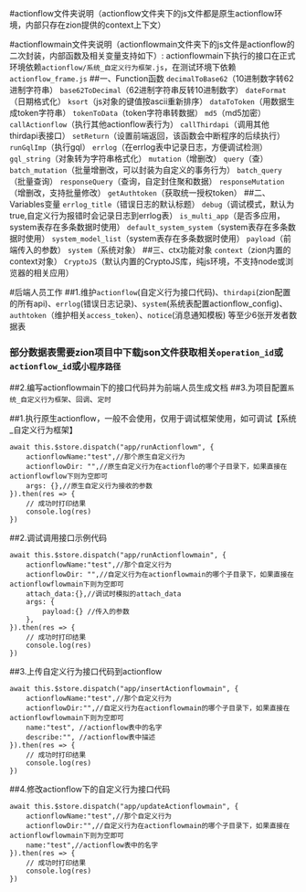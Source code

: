 #actionflow文件夹说明（actionflow文件夹下的js文件都是原生actionflow环境，内部只存在zion提供的context上下文）

#actionflowmain文件夹说明（actionflowmain文件夹下的js文件是actionflow的二次封装，内部函数及相关变量支持如下）:
actionflowmain下执行的接口在正式环境依赖`actionflow/系统_自定义行为框架.js`，在测试环境下依赖`actionflow_frame.js`
##一、Function函数
`decimalToBase62`（10进制数字转62进制字符串）
`base62ToDecimal`（62进制字符串反转10进制数字）
`dateFormat`（日期格式化）
`ksort`（js对象的键值按ascii重新排序）
`dataToToken`（用数据生成token字符串）
`tokenToData`（token字符串转数据）
`md5`（md5加密）
`callActionflow`（执行其他actionflow表行为）
`callThirdapi`（调用其他thirdapi表接口）
`setReturn`（设置前端返回，该函数会中断程序的后续执行）
`runGqlImp`（执行gql）
`errlog`（在errlog表中记录日志，方便调试检测）
`gql_string`（对象转为字符串格式化）
`mutation`（增删改）
`query`（查）
`batch_mutation`（批量增删改，可以封装为自定义的事务行为）
`batch_query`（批量查询）
`responseQuery`（查询，自定封住聚和数据）
`responseMutation`（增删改，支持批量修改）
`getAuthtoken`（获取统一授权token）
##二、Variables变量
`errlog_title`（错误日志的默认标题）
`debug`（调试模式，默认为true,自定义行为报错时会记录日志到errlog表）
`is_multi_app`（是否多应用，system表存在多条数据时使用）
`default_system_system`（system表存在多条数据时使用）
`system_model_list`（system表存在多条数据时使用）
`payload`（前端传入的参数）
`system`（系统对象）
##三、ctx功能对象
`context`（zion内置的context对象）
`CryptoJS`（默认内置的CryptoJS库，纯js环境，不支持node或浏览器的相关应用）


#后端人员工作
##1.维护`actionflow`(自定义行为接口代码)、`thirdapi`(zion配置的所有api)、`errlog`(错误日志记录)、`system`(系统表配置actionflow_config)、`authtoken`（维护相关`access_token`）、`notice`(消息通知模板) 等至少6张开发者数据表
### 部分数据表需要zion项目中下载json文件获取相关`operation_id`或`actionflow_id`或`小程序路径`
##2.编写actionflowmain下的接口代码并为前端人员生成文档
##3.为项目配置`系统_自定义行为框架`、`回调`、`定时`

##1.执行原生actionflow，一般不会使用，仅用于调试框架使用，如可调试【系统_自定义行为框架】
```
await this.$store.dispatch("app/runActionflowm", {
	actionflowName:"test",//那个原生自定义行为
	actionflowDir: "",//原生自定义行为在actionflo的哪个子目录下，如果直接在actionflowflow下则为空即可
	args: {},//原生自定义行为接收的参数
}).then(res => {
	// 成功时打印结果
	console.log(res)
})
```
##2.调试调用接口示例代码
```
await this.$store.dispatch("app/runActionflowmain", {
	actionflowName:"test",//那个自定义行为
	actionflowDir: "",//自定义行为在actionflowmain的哪个子目录下，如果直接在actionflowflowmain下则为空即可
	attach_data:{},//调试时模拟的attach_data
	args: {
		payload:{} //传入的参数
	},
}).then(res => {
	// 成功时打印结果
	console.log(res)
})
```

##3.上传自定义行为接口代码到actionflow
```
await this.$store.dispatch("app/insertActionflowmain", {
	actionflowName:"test",//那个自定义行为
	actionflowDir:"",//自定义行为在actionflowmain的哪个子目录下，如果直接在actionflowflowmain下则为空即可
	name:"test", //actionflow表中的名字
	describe:"", //actionflow表中描述
}).then(res => {
	// 成功时打印结果
	console.log(res)
})
```

##4.修改actionflow下的自定义行为接口代码
```
await this.$store.dispatch("app/updateActionflowmain", {
	actionflowName:"test",//那个自定义行为
	actionflowDir:"",//自定义行为在actionflowmain的哪个子目录下，如果直接在actionflowflowmain下则为空即可
	name:"test",//actionflow表中的名字
}).then(res => {
	// 成功时打印结果
	console.log(res)
})
```
